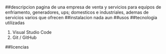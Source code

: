 ##descripcion
pagina de una empresa de venta y servicios para equipos de enfriamento, generadores, ups; domesticos e industriales, ademas de servicios varios que ofrecen
##instalacion
nada aun 
##usos
##tecnologia utilizadas
1. Visual Studio Code
2. Git / GitHub

##licencias